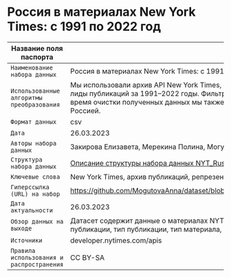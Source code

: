 # Россия в материалах New York Times: с 1991 по 2022 год

| Название поля паспорта | Значение поля паспорта |
|---|---|
|`Наименование набора данных`| Россия в материалах New York Times: с 1991 по 2022 год |
|`Использованные алгоритмы преобразования`| Мы использовали архив API New York Times, откуда выгрузили даты, типы, секции, ключевые слова, заголовки, абстракты и лиды публикаций за 1991–2022 годы. Фильтрами при парсинге послужили слова: Russia, Kremlin, Yeltsin, Medvedev, Putin. Во время очистки полученных данных мы также убрали из датасета пустые столбцы и нерелевантные строчки, не связанные с Россией. |
|`Формат данных`| csv |
|`Дата`| 26.03.2023 |
|`Авторы набора данных`| Закирова Елизавета, Мерекина Полина, Могутова Анна, Рябова Полина |
|`Структура набора данных`|[Описание структуры набора данных NYT_Russia_1991_2022.csv](https://github.com/MogutovaAnna/dataset/blob/ba1037235a6b2c9b1255294e1cc81dd719a1789f/%D0%9E%D0%BF%D0%B8%D1%81%D0%B0%D0%BD%D0%B8%D0%B5%20%D1%81%D1%82%D1%80%D1%83%D0%BA%D1%82%D1%83%D1%80%D1%8B%20%D0%BD%D0%B0%D0%B1%D0%BE%D1%80%D0%B0%20%D0%B4%D0%B0%D0%BD%D0%BD%D1%8B%D1%85%20NYT_Russia_1991_2022.csv)|
|`Ключевые слова`| New York Times, архив публикаций, репрезентация, Россия |
|`Гиперссылка (URL) на набор`| https://github.com/MogutovaAnna/dataset/blob/22725996a4d4490d23a2e198d89d6f97db704467/NYT_Russia_1991_2022(1).csv |
|`Дата актуальности`| 26.03.2023 |
|`Обзор данных на выходе`| Датасет содержит данные о материалах NYT с упоминанием России, выпущенных в 1991–2022 гг., включая заголовки, дату публикации, тип публикации, тип материала, ключевые слова, абстракт, лид, количество слов |
|`Источники`| developer.nytimes.com/apis |
|`Правила использования и распространения`| CC BY-SA |

